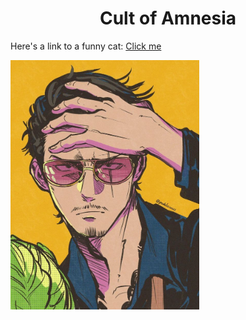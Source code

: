 <div>
<h1 style="text-align: center;"> <strong>Cult of Amnesia </strong> </h1>
</div>

<p> Here's a link to a funny cat:
<a href="https://www.youtube.com/shorts/NsMKvVdEPkw">Click me</a>
</p>

<img src="assets/b4a11f067a4d7a1a085817985bcf55db.jpg" style="max-width:60%; height:auto;">
